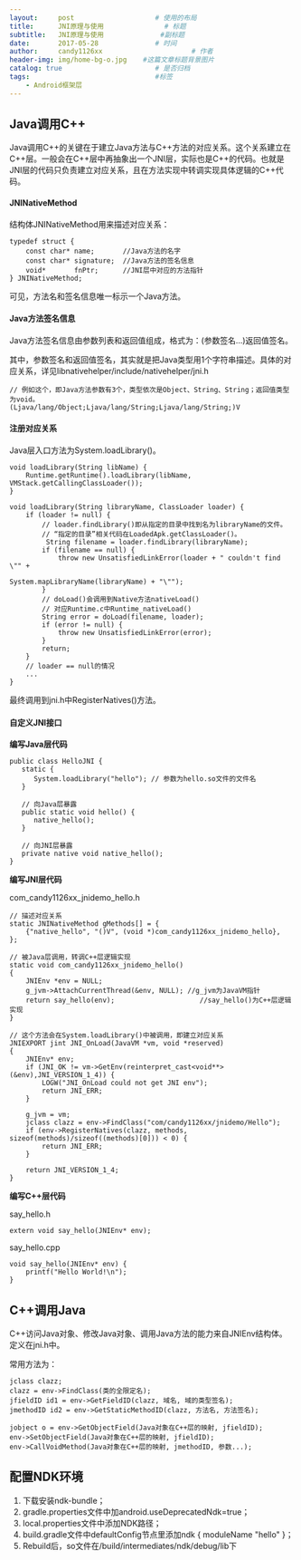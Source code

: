```yaml
---
layout:     post                    # 使用的布局
title:      JNI原理与使用               # 标题 
subtitle:   JNI原理与使用              #副标题
date:       2017-05-28              # 时间
author:     candy1126xx                      # 作者
header-img: img/home-bg-o.jpg    #这篇文章标题背景图片
catalog: true                       # 是否归档
tags:                               #标签
    - Android框架层
---
```


## Java调用C++
Java调用C++的关键在于建立Java方法与C++方法的对应关系。这个关系建立在C++层。一般会在C++层中再抽象出一个JNI层，实际也是C++的代码。也就是JNI层的代码只负责建立对应关系，且在方法实现中转调实现具体逻辑的C++代码。

#### JNINativeMethod
结构体JNINativeMethod用来描述对应关系：

```
typedef struct {
    const char* name;       //Java方法的名字
    const char* signature;  //Java方法的签名信息
    void*       fnPtr;      //JNI层中对应的方法指针
} JNINativeMethod;
```

可见，方法名和签名信息唯一标示一个Java方法。

#### Java方法签名信息
Java方法签名信息由参数列表和返回值组成，格式为：(参数签名...)返回值签名。

其中，参数签名和返回值签名，其实就是把Java类型用1个字符串描述。具体的对应关系，详见libnativehelper/include/nativehelper/jni.h

```
// 例如这个，即Java方法参数有3个，类型依次是Object、String、String；返回值类型为void。
(Ljava/lang/Object;Ljava/lang/String;Ljava/lang/String;)V
```

#### 注册对应关系
Java层入口方法为System.loadLibrary()。

```
void loadLibrary(String libName) {
    Runtime.getRuntime().loadLibrary(libName, VMStack.getCallingClassLoader());
}

void loadLibrary(String libraryName, ClassLoader loader) {
    if (loader != null) {
        // loader.findLibrary()即从指定的目录中找到名为libraryName的文件。
        // “指定的目录”相关代码在LoadedApk.getClassLoader()。
		 String filename = loader.findLibrary(libraryName);
        if (filename == null) {
            throw new UnsatisfiedLinkError(loader + " couldn't find \"" +
                                               System.mapLibraryName(libraryName) + "\"");
        }
        // doLoad()会调用到Native方法nativeLoad()
        // 对应Runtime.c中Runtime_nativeLoad()
        String error = doLoad(filename, loader);
        if (error != null) {
            throw new UnsatisfiedLinkError(error);
        }
        return;
    }
    // loader == null的情况
    ...
}
```

最终调用到jni.h中RegisterNatives()方法。

#### 自定义JNI接口
**编写Java层代码**

```
public class HelloJNI {
   static {
      System.loadLibrary("hello"); // 参数为hello.so文件的文件名
   }
   
   // 向Java层暴露
   public static void hello() {
      native_hello();
   }
 
   // 向JNI层暴露
   private native void native_hello();
}
```

**编写JNI层代码**

com_candy1126xx_jnidemo_hello.h

```
// 描述对应关系
static JNINativeMethod gMethods[] = {
    {"native_hello", "()V", (void *)com_candy1126xx_jnidemo_hello},
};

// 被Java层调用，转调C++层逻辑实现
static void com_candy1126xx_jnidemo_hello() 
{
    JNIEnv *env = NULL;
    g_jvm->AttachCurrentThread(&env, NULL); //g_jvm为JavaVM指针
    return say_hello(env);                     //say_hello()为C++层逻辑实现
}

// 这个方法会在System.loadLibrary()中被调用，即建立对应关系
JNIEXPORT jint JNI_OnLoad(JavaVM *vm, void *reserved)
{
    JNIEnv* env;
    if (JNI_OK != vm->GetEnv(reinterpret_cast<void**> (&env),JNI_VERSION_1_4)) {
        LOGW("JNI_OnLoad could not get JNI env");
        return JNI_ERR;
    }

    g_jvm = vm;
    jclass clazz = env->FindClass("com/candy1126xx/jnidemo/Hello");
    if (env->RegisterNatives(clazz, methods, sizeof(methods)/sizeof((methods)[0])) < 0) {
        return JNI_ERR;
    }

    return JNI_VERSION_1_4;
}
```

**编写C++层代码**

say_hello.h

```
extern void say_hello(JNIEnv* env);
```

say_hello.cpp

```
void say_hello(JNIEnv* env) {
	printf("Hello World!\n");
}
```

## C++调用Java
C++访问Java对象、修改Java对象、调用Java方法的能力来自JNIEnv结构体。定义在jni.h中。

常用方法为：

```
jclass clazz;
clazz = env->FindClass(类的全限定名);
jfieldID id1 = env->GetFieldID(clazz, 域名, 域的类型签名);
jmethodID id2 = env->GetStaticMethodID(clazz, 方法名, 方法签名);

jobject o = env->GetObjectField(Java对象在C++层的映射, jfieldID);
env->SetObjectField(Java对象在C++层的映射, jfieldID);
env->CallVoidMethod(Java对象在C++层的映射, jmethodID, 参数...);
```

## 配置NDK环境
1. 下载安装ndk-bundle；
2. gradle.properties文件中加android.useDeprecatedNdk=true；
3. local.properties文件中添加NDK路径；
4. build.gradle文件中defaultConfig节点里添加ndk { moduleName "hello" }；
5. Rebuild后，so文件在/build/intermediates/ndk/debug/lib下